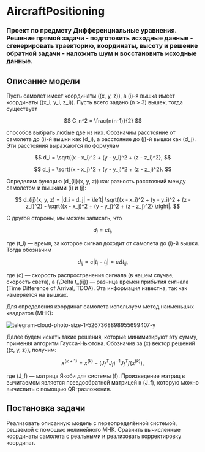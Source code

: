# AircraftPositioning
### Проект по предмету Дифференциальные уравнения. Решение прямой задачи - подготовить исходные данные - сгенерировать траекторию, координаты, высоту и решение обратной задачи - наложить шум и восстановить исходные данные.
## Описание модели
Пусть самолет имеет координаты \((x, y, z)\), а \(i\)-я вышка имеет координаты \((x_i, y_i, z_i)\). Пусть всего задано \(n > 3\) вышек, тогда существует 

$$
  C_n^2 = \frac{n(n-1)}{2} 
$$

способов выбрать любые две из них. Обозначим расстояние от самолета до \(i\)-й вышки как \(d_i\), а расстояние до \(j\)-й вышки как \(d_j\). Эти расстояния выражаются по формулам

$$
d_i = \sqrt{(x - x_i)^2 + (y - y_i)^2 + (z - z_i)^2},
$$

$$
d_j = \sqrt{(x - x_j)^2 + (y - y_j)^2 + (z - z_j)^2}.
$$

Определим функцию \(d_{ij}(x, y, z)\) как разность расстояний между самолетом и вышками \(i\) и \(j\):

$$
d_{ij}(x, y, z) = |d_i - d_j| = \left| \sqrt{(x - x_i)^2 + (y - y_i)^2 + (z - z_i)^2} - \sqrt{(x - x_j)^2 + (y - y_j)^2 + (z - z_j)^2} \right|.
$$

С другой стороны, мы можем записать, что

$$
d_i = c t_i,
$$

где \(t_i\) — время, за которое сигнал доходит от самолета до \(i\)-й вышки. Тогда обозначим 

$$
d_{ij} = c |t_i - t_j| = c \Delta t_{ij},
$$

где \(c\) — скорость распространения сигнала (в нашем случае, скорость света), а \(\Delta t_{ij}\) — разница времен прибытия сигнала (Time Difference of Arrival, TDOA). Эта информация известна, так как измеряется на вышках.

Для определения координат самолета используем метод наименьших квадратов (МНК):

![telegram-cloud-photo-size-1-5267368898955699407-y](https://github.com/user-attachments/assets/547b6460-db20-41ce-9bca-9b9ab1bde1fa)


Далее будем искать такие решения, которые минимизируют эту сумму, применяя алгоритм Гаусса-Ньютона. Обозначив за \(x\) вектор решений \((x, y, z)\), получим:

$$
x^{(k+1)} = x^{(k)} - (J_f^T J_f)^{-1} J_f^T f(x^{(k)}),
$$

где \(J_f\) — матрица Якоби для системы \(f\). Произведение матриц в вычитаемом является псевдообратной матрицей к \(J_f\), которую можно вычислить с помощью QR-разложения.

## Постановка задачи
Реализовать описанную модель с переопределённой системой, решаемой с помощью нелинейного МНК. Сравнить вычисленные координаты самолета с реальными и реализовать корректировку координат.
